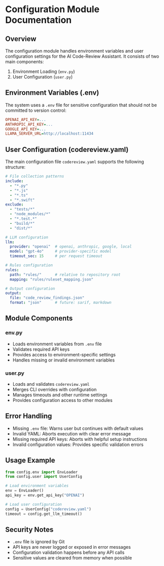 # Configuration Module Documentation

## Overview
The configuration module handles environment variables and user configuration settings for the AI Code-Review Assistant. It consists of two main components:

1. Environment Loading (`env.py`)
2. User Configuration (`user.py`)

## Environment Variables (.env)

The system uses a `.env` file for sensitive configuration that should not be committed to version control:

```ini
OPENAI_API_KEY=... 
ANTHROPIC_API_KEY=... 
GOOGLE_API_KEY=... 
LLAMA_SERVER_URL=http://localhost:11434
```

## User Configuration (codereview.yaml)

The main configuration file `codereview.yaml` supports the following structure:

```yaml
# File collection patterns
include:
  - "*.py"
  - "*.js"
  - "*.ts"
  - "*.swift"
exclude:
  - "tests/*"
  - "node_modules/*"
  - "*.test.*"
  - "build/*"
  - "dist/*"

# LLM configuration
llm:
  provider: "openai"  # openai, anthropic, google, local
  model: "gpt-4o"     # provider-specific model
  timeout_sec: 15     # per request timeout

# Rules configuration
rules:
  path: "rules/"      # relative to repository root
  mapping: "rules/ruleset_mapping.json"

# Output configuration
output:
  file: "code_review_findings.json"
  format: "json"      # future: sarif, markdown
```

## Module Components

### env.py
- Loads environment variables from `.env` file
- Validates required API keys
- Provides access to environment-specific settings
- Handles missing or invalid environment variables

### user.py
- Loads and validates `codereview.yaml`
- Merges CLI overrides with configuration
- Manages timeouts and other runtime settings
- Provides configuration access to other modules

## Error Handling

- Missing `.env` file: Warns user but continues with default values
- Invalid YAML: Aborts execution with clear error message
- Missing required API keys: Aborts with helpful setup instructions
- Invalid configuration values: Provides specific validation errors

## Usage Example

```python
from config.env import EnvLoader
from config.user import UserConfig

# Load environment variables
env = EnvLoader()
api_key = env.get_api_key("OPENAI")

# Load user configuration
config = UserConfig("codereview.yaml")
timeout = config.get_llm_timeout()
```

## Security Notes

- `.env` file is ignored by Git
- API keys are never logged or exposed in error messages
- Configuration validation happens before any API calls
- Sensitive values are cleared from memory when possible
